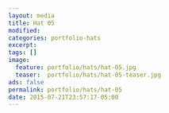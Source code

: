 ```yaml
---
layout: media
title: Hat 05
modified:
categories: portfolio-hats
excerpt:
tags: []
image:
  feature: portfolio/hats/hat-05.jpg
  teaser:  portfolio/hats/hat-05-teaser.jpg
ads: false
permalink: portfolio/hats/hat-05
date: 2015-07-21T23:57:17-05:00
---
```


